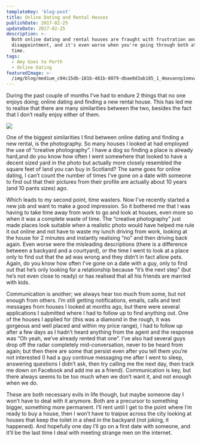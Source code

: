 ```yaml
---
templateKey: 'blog-post'
title: Online Dating and Rental Houses
publishDate: 2017-02-25
updateDate: 2017-02-25
description: >-
  Both online dating and rental houses are fraught with frustration and
  disappointment, and it's even worse when you're going through both at the same
  time.
tags:
  - Amy Goes to Perth
  - Online Dating
featuredImage: >-
  /img/blog/medium_c04c15db-181b-481b-8079-dbae0d3ab185_1_4mavannp1nmvwqqfd2ugbg.jpg
---
```

During the past couple of months I’ve had to endure 2 things that no one enjoys doing; online dating and finding a new rental house. This has led me to realise that there are many similarities between the two, besides the fact that I don’t really enjoy either of them.

![](/img/blog/medium_c04c15db-181b-481b-8079-dbae0d3ab185_1_4mavannp1nmvwqqfd2ugbg.jpg)

One of the biggest similarities I find between online dating and finding a new rental, is the photography. So many houses I looked at had employed the use of “creative photography”. I have a dog so finding a place is already hard,and do you know how often I went somewhere that looked to have a decent sized yard in the photo but actually more closely resembled the square feet of land you can buy in Scotland? The same goes for online dating, I can’t count the number of times I’ve gone on a date with someone to find out that their pictures from their profile are actually about 10 years (and 10 pants sizes) ago.

Which leads to my second point, time wasters. Now I’ve recently started a new job and want to make a good impression. So it bothered me that I was having to take time away from work to go and look at houses, even more so when it was a complete waste of time. The “creative photography” just made places look suitable when a realistic photo would have helped me rule it out online and not have to waste my lunch driving from work, looking at the house for 2 minutes and instantly realising “no” and then driving back again. Even worse were the misleading descriptions (there is a difference between a backyard and a courtyard), or the time I went to look at a place only to find out that the ad was wrong and they didn’t in fact allow pets. Again, do you know how often I’ve gone on a date with a guy, only to find out that he’s only looking for a relationship because “it’s the next step” (but he’s not even close to ready) or has realised that all his friends are married with kids.

Communication is another; we always hear too much from some, but not enough from others. I’m still getting notifications, emails, calls and text messages from houses I looked at months ago, but there were several applications I submitted where I had to follow up to find anything out. One of the houses I applied for (this was a diamond in the rough, it was gorgeous and well placed and within my price range), I had to follow up after a few days as I hadn’t heard anything from the agent and the response was “Oh yeah, we’ve already rented that one”. I’ve also had several guys drop off the radar completely mid-conversation, never to be heard from again; but then there are some that persist even after you tell them you’re not interested (I had a guy continue messaging me after I went to sleep, answering questions I didn’t ask, then try calling me the next day, then track me down on Facebook and add me as a friend). Communication is key, but there always seems to be too much when we don’t want it, and not enough when we do.

These are both necessary evils in life though, but maybe someone day I won’t have to deal with it anymore. Both are a precursor to something bigger, something more permanent. I’ll rent until I get to the point where I’m ready to buy a house, then I won’t have to traipse across the city looking at houses that keep the toilet in a shed in the backyard (not joking, it happened). And hopefully one day I’ll go on a first date with someone, and it’ll be the last time I deal with meeting strange men on the internet.
